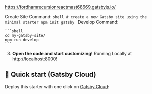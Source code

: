 https://fordhamrecursionreactmast68669.gatsbyjs.io/

Create Site Command:
    ```shell
    # create a new Gatsby site using the minimal starter
    npm init gatsby
    ```
Develop Command:

    ```shell
    cd my-gatsby-site/
    npm run develop
    ```
3.  **Open the code and start customizing!**
 Running Locally at http://localhost:8000!


## 🚀 Quick start (Gatsby Cloud)

Deploy this starter with one click on [Gatsby Cloud](https://www.gatsbyjs.com/cloud/):

